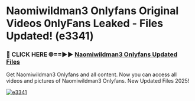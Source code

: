# Naomiwildman3 Onlyfans Original Videos 0nlyFans Leaked - Files Updated! (e3341)

<h3>🔴 CLICK HERE 🌐==►► <a href="https://tinyurl.com/ehrbuxhb" rel="nofollow">Naomiwildman3 Onlyfans Updated Files</a></h3>

Get Naomiwildman3 Onlyfans and all content. Now you can access all videos and pictures of Naomiwildman3 Onlyfans. New Updated Files 2025!

[![e3341](https://i.imgur.com/lVYEuWS.gif)](https://tinyurl.com/ehrbuxhb)
